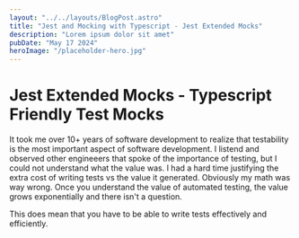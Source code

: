 ```yaml
---
layout: "../../layouts/BlogPost.astro"
title: "Jest and Mocking with Typescript - Jest Extended Mocks"
description: "Lorem ipsum dolor sit amet"
pubDate: "May 17 2024"
heroImage: "/placeholder-hero.jpg"
---
```


# Jest Extended Mocks - Typescript Friendly Test Mocks
It took me over 10+ years of software development to realize that testability is the most important aspect of software development.
I listend and observed other engineeers that spoke of the importance of testing, but I could not understand what the value was.
I had a hard time justifying the extra cost of writing tests vs the value it generated. Obviously my math was way wrong.
Once you understand the value of automated testing, the value grows exponentially and there isn't a question.

This does mean that you have to be able to write tests effectively and efficiently. 